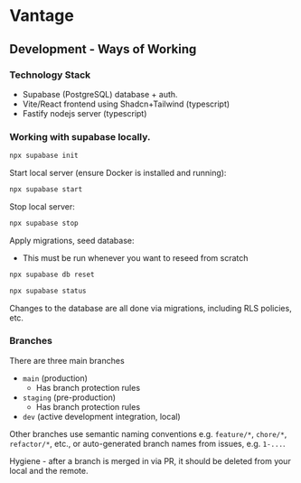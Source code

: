 # Vantage



## Development - Ways of Working

### Technology Stack
- Supabase (PostgreSQL) database + auth.
- Vite/React frontend using Shadcn+Tailwind (typescript)
- Fastify nodejs server (typescript)


### Working with supabase locally.

```bash
npx supabase init
```

Start local server (ensure Docker is installed and running):
```bash
npx supabase start
```

Stop local server:
```bash
npx supabase stop
```


Apply migrations, seed database:
- This must be run whenever you want to reseed from scratch
```bash
npx supabase db reset
```

```bash
npx supabase status
```

Changes to the database are all done via migrations, including RLS policies, etc.




### Branches
There are three main branches
- `main` (production)
  - Has branch protection rules
- `staging` (pre-production)
  - Has branch protection rules
- `dev` (active development integration, local)

Other branches use semantic naming conventions e.g. `feature/*`, `chore/*`, `refactor/*`, etc., or auto-generated branch names from issues, e.g. `1-...`.

Hygiene - after a branch is merged in via PR, it should be deleted from your local and the remote.